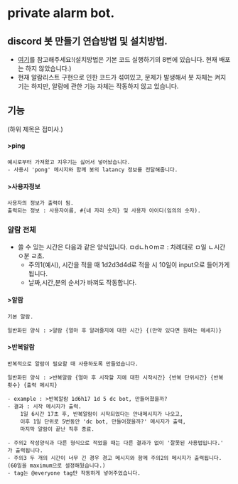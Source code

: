 # private alarm bot.

## discord 봇 만들기 연습방법 및 설치방법.

-   [여기](https://velog.io/@dombe/%EB%AC%B8%EC%A0%9C-%ED%95%B4%EA%B2%B0-%EA%B7%B8%EB%A6%AC%EA%B3%A0-%EA%B8%B0%EB%B3%B8%EC%A0%81%EC%9D%B8-Discord-bot-%EB%A7%8C%EB%93%A4%EA%B8%B0)를 참고해주세요!(설치방법은 기본 코드 실행하기의 8번에 있습니다. 현재 배포는 하지 않았습니다.)
-   현재 알람리스트 구현으로 인한 코드가 섞여있고, 문제가 발생해서 봇 자체는 켜지기는 하지만, 알람에 관한 기능 자체는 작동하지 않고 있습니다.

## 기능

(하위 제목은 접미사.)

#### >ping

    예시로부터 가져왔고 지우기는 싫어서 넣어놨습니다.
    - 사용시 'pong' 메시지와 함께 봇의 latancy 정보를 전달해줍니다.

#### >사용자정보

    사용자의 정보가 출력이 됨.
    출력되는 정보 : 사용자이름, #{네 자리 숫자} 및 사용자 아이디(임의의 숫자).

### 알람 전체

-   쓸 수 있는 시간은 다음과 같은 양식입니다. ㅁdㄴhㅇmㄹ : 차례대로 ㅁ일 ㄴ시간 ㅇ분 ㄹ초.
    -   주의1(예시), 시간을 적을 때 1d2d3d4d로 적을 시 10일이 input으로 들어가게 됩니다.
    -   날짜,시간,분의 순서가 바껴도 작동합니다.

#### >알람

    기본 알람.

    일반화된 양식 : >알람 {얼마 후 알려줄지에 대한 시간} {(만약 있다면 원하는 메세지)}

#### >반복알람

    반복적으로 알람이 필요할 때 사용하도록 만들었습니다.

    일반화된 양식 : >반복알람 {얼마 후 시작할 지에 대한 시작시간} {반복 단위시간} {반복 횟수} {출력 메시지}

    - example : >반복알람 1d6h17 1d 5 dc bot, 만들어졌을까?
    - 결과 : 시작 메시지가 출력.
        1일 6시간 17초 후, 반복알람이 시작되었다는 안내메시지가 나오고,
        이후 1일 단위로 5번동안 'dc bot, 만들어졌을까?' 메시지가 출력,
        마지막 알람이 끝난 직후 종료.

    - 주의2 작성양식과 다른 형식으로 적었을 때는 다른 결과가 없이 '잘못된 사용법입니다.' 가 출력됩니다.
    - 주의3 두 개의 시간이 너무 긴 경우 경고 메시지와 함께 주의2의 메시지가 출력됩니다.(60일을 maximum으로 설정해뒀습니다.)
    - tag는 @everyone tag만 작동하게 넣어주었습니다.
